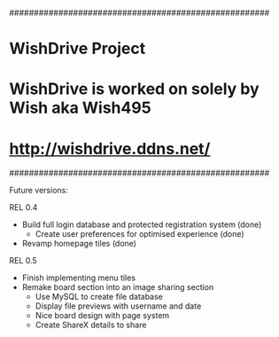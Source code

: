 #####################################################
#                 WishDrive Project                 #
# WishDrive is worked on solely by Wish aka Wish495 #
#             http://wishdrive.ddns.net/            #
#####################################################

Future versions:

REL 0.4
- Build full login database and protected registration system (done)
  - Create user preferences for optimised experience (done)
- Revamp homepage tiles (done)

REL 0.5
- Finish implementing menu tiles
- Remake board section into an image sharing section
  - Use MySQL to create file database
  - Display file previews with username and date
  - Nice board design with page system
  - Create ShareX details to share
